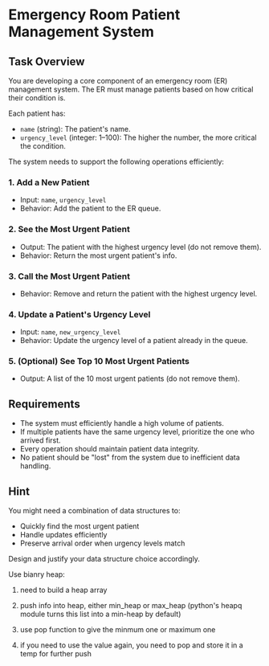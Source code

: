 # Emergency Room Patient Management System

## Task Overview

You are developing a core component of an emergency room (ER) management system. The ER must manage patients based on how critical their condition is.

Each patient has:
- `name` (string): The patient's name.
- `urgency_level` (integer: 1–100): The higher the number, the more critical the condition.

The system needs to support the following operations efficiently:

### 1. Add a New Patient
- Input: `name`, `urgency_level`
- Behavior: Add the patient to the ER queue.

### 2. See the Most Urgent Patient
- Output: The patient with the highest urgency level (do not remove them).
- Behavior: Return the most urgent patient's info.

### 3. Call the Most Urgent Patient
- Behavior: Remove and return the patient with the highest urgency level.

### 4. Update a Patient's Urgency Level
- Input: `name`, `new_urgency_level`
- Behavior: Update the urgency level of a patient already in the queue.

### 5. (Optional) See Top 10 Most Urgent Patients
- Output: A list of the 10 most urgent patients (do not remove them).

## Requirements
- The system must efficiently handle a high volume of patients.
- If multiple patients have the same urgency level, prioritize the one who arrived first.
- Every operation should maintain patient data integrity.
- No patient should be "lost" from the system due to inefficient data handling.

## Hint
You might need a combination of data structures to:
- Quickly find the most urgent patient
- Handle updates efficiently
- Preserve arrival order when urgency levels match

Design and justify your data structure choice accordingly.



Use bianry heap:

1. need to build a heap array

2. push info into heap, either min_heap or max_heap (python's heapq module turns this list into a min-heap by default)

3. use pop function to give the minmum one or maximum one

4. if you need to use the value again, you need to pop and store it in a temp for further push
